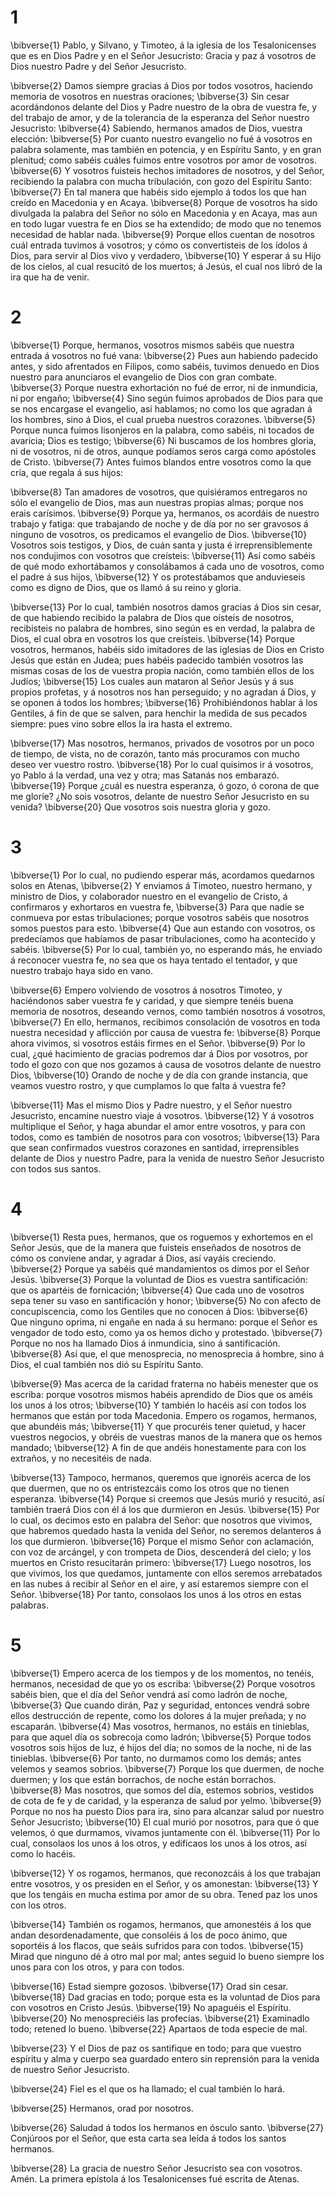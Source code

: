 # 1 
\bibverse{1} Pablo, y Silvano, y Timoteo, á la iglesia de los Tesalonicenses que es en Dios Padre y en el Señor Jesucristo: Gracia y paz á vosotros de Dios nuestro Padre y del Señor Jesucristo. 

\bibverse{2} Damos siempre gracias á Dios por todos vosotros, haciendo memoria de vosotros en nuestras oraciones; \bibverse{3} Sin cesar acordándonos delante del Dios y Padre nuestro de la obra de vuestra fe, y del trabajo de amor, y de la tolerancia de la esperanza del Señor nuestro Jesucristo: \bibverse{4} Sabiendo, hermanos amados de Dios, vuestra elección: \bibverse{5} Por cuanto nuestro evangelio no fué á vosotros en palabra solamente, mas también en potencia, y en Espíritu Santo, y en gran plenitud; como sabéis cuáles fuimos entre vosotros por amor de vosotros. \bibverse{6} Y vosotros fuisteis hechos imitadores de nosotros, y del Señor, recibiendo la palabra con mucha tribulación, con gozo del Espíritu Santo: \bibverse{7} En tal manera que habéis sido ejemplo á todos los que han creído en Macedonia y en Acaya. \bibverse{8} Porque de vosotros ha sido divulgada la palabra del Señor no sólo en Macedonia y en Acaya, mas aun en todo lugar vuestra fe en Dios se ha extendido; de modo que no tenemos necesidad de hablar nada. \bibverse{9} Porque ellos cuentan de nosotros cuál entrada tuvimos á vosotros; y cómo os convertisteis de los ídolos á Dios, para servir al Dios vivo y verdadero, \bibverse{10} Y esperar á su Hijo de los cielos, al cual resucitó de los muertos; á Jesús, el cual nos libró de la ira que ha de venir. 

# 2 
\bibverse{1} Porque, hermanos, vosotros mismos sabéis que nuestra entrada á vosotros no fué vana: \bibverse{2} Pues aun habiendo padecido antes, y sido afrentados en Filipos, como sabéis, tuvimos denuedo en Dios nuestro para anunciaros el evangelio de Dios con gran combate. \bibverse{3} Porque nuestra exhortación no fué de error, ni de inmundicia, ni por engaño; \bibverse{4} Sino según fuimos aprobados de Dios para que se nos encargase el evangelio, así hablamos; no como los que agradan á los hombres, sino á Dios, el cual prueba nuestros corazones. \bibverse{5} Porque nunca fuimos lisonjeros en la palabra, como sabéis, ni tocados de avaricia; Dios es testigo; \bibverse{6} Ni buscamos de los hombres gloria, ni de vosotros, ni de otros, aunque podíamos seros carga como apóstoles de Cristo. \bibverse{7} Antes fuimos blandos entre vosotros como la que cría, que regala á sus hijos: 

\bibverse{8} Tan amadores de vosotros, que quisiéramos entregaros no sólo el evangelio de Dios, mas aun nuestras propias almas; porque nos erais carísimos. \bibverse{9} Porque ya, hermanos, os acordáis de nuestro trabajo y fatiga: que trabajando de noche y de día por no ser gravosos á ninguno de vosotros, os predicamos el evangelio de Dios. \bibverse{10} Vosotros sois testigos, y Dios, de cuán santa y justa é irreprensiblemente nos condujimos con vosotros que creísteis: \bibverse{11} Así como sabéis de qué modo exhortábamos y consolábamos á cada uno de vosotros, como el padre á sus hijos, \bibverse{12} Y os protestábamos que anduvieseis como es digno de Dios, que os llamó á su reino y gloria. 

\bibverse{13} Por lo cual, también nosotros damos gracias á Dios sin cesar, de que habiendo recibido la palabra de Dios que oísteis de nosotros, recibisteis no palabra de hombres, sino según es en verdad, la palabra de Dios, el cual obra en vosotros los que creísteis. \bibverse{14} Porque vosotros, hermanos, habéis sido imitadores de las iglesias de Dios en Cristo Jesús que están en Judea; pues habéis padecido también vosotros las mismas cosas de los de vuestra propia nación, como también ellos de los Judíos; \bibverse{15} Los cuales aun mataron al Señor Jesús y á sus propios profetas, y á nosotros nos han perseguido; y no agradan á Dios, y se oponen á todos los hombres; \bibverse{16} Prohibiéndonos hablar á los Gentiles, á fin de que se salven, para henchir la medida de sus pecados siempre: pues vino sobre ellos la ira hasta el extremo. 

\bibverse{17} Mas nosotros, hermanos, privados de vosotros por un poco de tiempo, de vista, no de corazón, tanto más procuramos con mucho deseo ver vuestro rostro. \bibverse{18} Por lo cual quisimos ir á vosotros, yo Pablo á la verdad, una vez y otra; mas Satanás nos embarazó. \bibverse{19} Porque ¿cuál es nuestra esperanza, ó gozo, ó corona de que me gloríe? ¿No sois vosotros, delante de nuestro Señor Jesucristo en su venida? \bibverse{20} Que vosotros sois nuestra gloria y gozo. 

# 3 
\bibverse{1} Por lo cual, no pudiendo esperar más, acordamos quedarnos solos en Atenas, \bibverse{2} Y enviamos á Timoteo, nuestro hermano, y ministro de Dios, y colaborador nuestro en el evangelio de Cristo, á confirmaros y exhortaros en vuestra fe, \bibverse{3} Para que nadie se conmueva por estas tribulaciones; porque vosotros sabéis que nosotros somos puestos para esto. \bibverse{4} Que aun estando con vosotros, os predecíamos que habíamos de pasar tribulaciones, como ha acontecido y sabéis. \bibverse{5} Por lo cual, también yo, no esperando más, he enviado á reconocer vuestra fe, no sea que os haya tentado el tentador, y que nuestro trabajo haya sido en vano. 

\bibverse{6} Empero volviendo de vosotros á nosotros Timoteo, y haciéndonos saber vuestra fe y caridad, y que siempre tenéis buena memoria de nosotros, deseando vernos, como también nosotros á vosotros, \bibverse{7} En ello, hermanos, recibimos consolación de vosotros en toda nuestra necesidad y aflicción por causa de vuestra fe: \bibverse{8} Porque ahora vivimos, si vosotros estáis firmes en el Señor. \bibverse{9} Por lo cual, ¿qué hacimiento de gracias podremos dar á Dios por vosotros, por todo el gozo con que nos gozamos á causa de vosotros delante de nuestro Dios, \bibverse{10} Orando de noche y de día con grande instancia, que veamos vuestro rostro, y que cumplamos lo que falta á vuestra fe? 

\bibverse{11} Mas el mismo Dios y Padre nuestro, y el Señor nuestro Jesucristo, encamine nuestro viaje á vosotros. \bibverse{12} Y á vosotros multiplique el Señor, y haga abundar el amor entre vosotros, y para con todos, como es también de nosotros para con vosotros; \bibverse{13} Para que sean confirmados vuestros corazones en santidad, irreprensibles delante de Dios y nuestro Padre, para la venida de nuestro Señor Jesucristo con todos sus santos. 

# 4 
\bibverse{1} Resta pues, hermanos, que os roguemos y exhortemos en el Señor Jesús, que de la manera que fuisteis enseñados de nosotros de cómo os conviene andar, y agradar á Dios, así vayáis creciendo. \bibverse{2} Porque ya sabéis qué mandamientos os dimos por el Señor Jesús. \bibverse{3} Porque la voluntad de Dios es vuestra santificación: que os apartéis de fornicación; \bibverse{4} Que cada uno de vosotros sepa tener su vaso en santificación y honor; \bibverse{5} No con afecto de concupiscencia, como los Gentiles que no conocen á Dios: \bibverse{6} Que ninguno oprima, ni engañe en nada á su hermano: porque el Señor es vengador de todo esto, como ya os hemos dicho y protestado. \bibverse{7} Porque no nos ha llamado Dios á inmundicia, sino á santificación. \bibverse{8} Así que, el que menosprecia, no menosprecia á hombre, sino á Dios, el cual también nos dió su Espíritu Santo. 

\bibverse{9} Mas acerca de la caridad fraterna no habéis menester que os escriba: porque vosotros mismos habéis aprendido de Dios que os améis los unos á los otros; \bibverse{10} Y también lo hacéis así con todos los hermanos que están por toda Macedonia. Empero os rogamos, hermanos, que abundéis más; \bibverse{11} Y que procuréis tener quietud, y hacer vuestros negocios, y obréis de vuestras manos de la manera que os hemos mandado; \bibverse{12} A fin de que andéis honestamente para con los extraños, y no necesitéis de nada. 

\bibverse{13} Tampoco, hermanos, queremos que ignoréis acerca de los que duermen, que no os entristezcáis como los otros que no tienen esperanza. \bibverse{14} Porque si creemos que Jesús murió y resucitó, así también traerá Dios con él á los que durmieron en Jesús. \bibverse{15} Por lo cual, os decimos esto en palabra del Señor: que nosotros que vivimos, que habremos quedado hasta la venida del Señor, no seremos delanteros á los que durmieron. \bibverse{16} Porque el mismo Señor con aclamación, con voz de arcángel, y con trompeta de Dios, descenderá del cielo; y los muertos en Cristo resucitarán primero: \bibverse{17} Luego nosotros, los que vivimos, los que quedamos, juntamente con ellos seremos arrebatados en las nubes á recibir al Señor en el aire, y así estaremos siempre con el Señor. \bibverse{18} Por tanto, consolaos los unos á los otros en estas palabras. 

# 5 
\bibverse{1} Empero acerca de los tiempos y de los momentos, no tenéis, hermanos, necesidad de que yo os escriba: \bibverse{2} Porque vosotros sabéis bien, que el día del Señor vendrá así como ladrón de noche, \bibverse{3} Que cuando dirán, Paz y seguridad, entonces vendrá sobre ellos destrucción de repente, como los dolores á la mujer preñada; y no escaparán. \bibverse{4} Mas vosotros, hermanos, no estáis en tinieblas, para que aquel día os sobrecoja como ladrón; \bibverse{5} Porque todos vosotros sois hijos de luz, é hijos del día; no somos de la noche, ni de las tinieblas. \bibverse{6} Por tanto, no durmamos como los demás; antes velemos y seamos sobrios. \bibverse{7} Porque los que duermen, de noche duermen; y los que están borrachos, de noche están borrachos. \bibverse{8} Mas nosotros, que somos del día, estemos sobrios, vestidos de cota de fe y de caridad, y la esperanza de salud por yelmo. \bibverse{9} Porque no nos ha puesto Dios para ira, sino para alcanzar salud por nuestro Señor Jesucristo; \bibverse{10} El cual murió por nosotros, para que ó que velemos, ó que durmamos, vivamos juntamente con él. \bibverse{11} Por lo cual, consolaos los unos á los otros, y edificaos los unos á los otros, así como lo hacéis. 

\bibverse{12} Y os rogamos, hermanos, que reconozcáis á los que trabajan entre vosotros, y os presiden en el Señor, y os amonestan: \bibverse{13} Y que los tengáis en mucha estima por amor de su obra. Tened paz los unos con los otros. 

\bibverse{14} También os rogamos, hermanos, que amonestéis á los que andan desordenadamente, que consoléis á los de poco ánimo, que soportéis á los flacos, que seáis sufridos para con todos. \bibverse{15} Mirad que ninguno dé á otro mal por mal; antes seguid lo bueno siempre los unos para con los otros, y para con todos. 

\bibverse{16} Estad siempre gozosos. \bibverse{17} Orad sin cesar. \bibverse{18} Dad gracias en todo; porque esta es la voluntad de Dios para con vosotros en Cristo Jesús. \bibverse{19} No apaguéis el Espíritu. \bibverse{20} No menospreciéis las profecías. \bibverse{21} Examinadlo todo; retened lo bueno. \bibverse{22} Apartaos de toda especie de mal. 

\bibverse{23} Y el Dios de paz os santifique en todo; para que vuestro espíritu y alma y cuerpo sea guardado entero sin reprensión para la venida de nuestro Señor Jesucristo. 

\bibverse{24} Fiel es el que os ha llamado; el cual también lo hará. 

\bibverse{25} Hermanos, orad por nosotros. 

\bibverse{26} Saludad á todos los hermanos en ósculo santo. \bibverse{27} Conjúroos por el Señor, que esta carta sea leída á todos los santos hermanos. 

\bibverse{28} La gracia de nuestro Señor Jesucristo sea con vosotros. Amén. La primera epístola á los Tesalonicenses fué escrita de Atenas. 